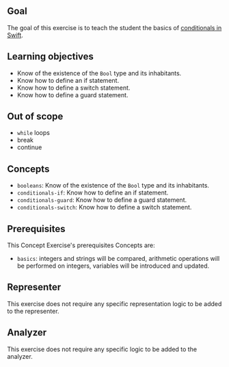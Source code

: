 ## Goal

The goal of this exercise is to teach the student the basics of [conditionals in Swift][conditionals].

## Learning objectives

- Know of the existence of the `Bool` type and its inhabitants.
- Know how to define an if statement.
- Know how to define a switch statement.
- Know how to define a guard statement.

## Out of scope

- `while` loops
- break
- continue

## Concepts

- `booleans`: Know of the existence of the `Bool` type and its inhabitants.
- `conditionals-if`: Know how to define an if statement.
- `conditionals-guard`: Know how to define a guard statement.
- `conditionals-switch`: Know how to define a switch statement.


## Prerequisites

This Concept Exercise's prerequisites Concepts are:

- `basics`: integers  and strings will be compared, arithmetic operations will be performed on integers, variables will be introduced and updated.

## Representer

This exercise does not require any specific representation logic to be added to the representer. <!--[representer][representer].-->

## Analyzer

This exercise does not require any specific logic to be added to the analyzer. <!--[analyzer][analyzer].-->

<!--
[analyzer]: https://github.com/exercism/csharp-analyzer
[representer]: https://github.com/exercism/csharp-representer
-->


[conditionals]: https://docs.swift.org/swift-book/LanguageGuide/ControlFlow.html#ID127